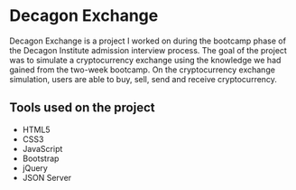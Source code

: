 # Decagon Exchange
Decagon Exchange is a project I worked on during the bootcamp phase of the Decagon Institute admission interview process. 
The goal of the project was to simulate a cryptocurrency exchange using the knowledge we had gained from the two-week bootcamp.
On the cryptocurrency exchange simulation, users are able to buy, sell, send and receive cryptocurrency. 
  
  

## Tools used on the project
- HTML5
- CSS3
- JavaScript
- Bootstrap
- jQuery
- JSON Server
